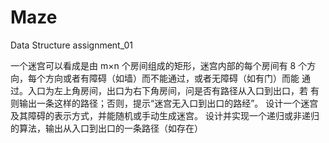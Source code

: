 # Maze
Data Structure assignment_01

一个迷宫可以看成是由 m×n 个房间组成的矩形，迷宫内部的每个房间有 8
个方向，每个方向或者有障碍（如墙）而不能通过，或者无障碍（如有门）而能
通过。入口为左上角房间，出口为右下角房间，问是否有路径从入口到出口，若
有则输出一条这样的路径；否则，提示“迷宫无入口到出口的路经”。
设计一个迷宫及其障碍的表示方式，并能随机或手动生成迷宫。
设计并实现一个递归或非递归的算法，输出从入口到出口的一条路径（如存在）
